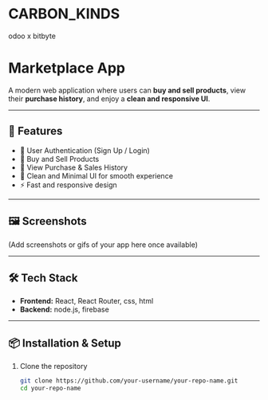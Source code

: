 # CARBON_KINDS
odoo x bitbyte
# Marketplace App

A modern web application where users can **buy and sell products**, view their **purchase history**, and enjoy a **clean and responsive UI**.  

---

## 🚀 Features
- 🔐 User Authentication (Sign Up / Login)  
- 🛒 Buy and Sell Products  
- 📜 View Purchase & Sales History  
- 🎨 Clean and Minimal UI for smooth experience  
- ⚡ Fast and responsive design  

---

## 🖼️ Screenshots
(Add screenshots or gifs of your app here once available)

---

## 🛠️ Tech Stack
- **Frontend:** React, React Router, css, html
- **Backend:** node.js, firebase

---

## 📦 Installation & Setup

1. Clone the repository
   ```bash
   git clone https://github.com/your-username/your-repo-name.git
   cd your-repo-name
